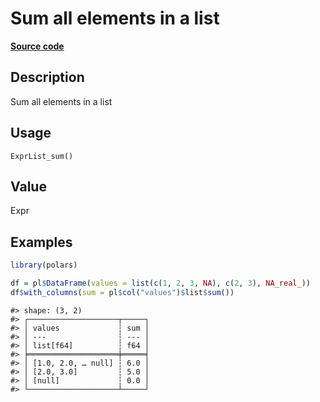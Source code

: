 

# Sum all elements in a list

[**Source code**](https://github.com/pola-rs/r-polars/tree/main/R/expr__list.R#L20)

## Description

Sum all elements in a list

## Usage

<pre><code class='language-R'>ExprList_sum()
</code></pre>

## Value

Expr

## Examples

``` r
library(polars)

df = pl$DataFrame(values = list(c(1, 2, 3, NA), c(2, 3), NA_real_))
df$with_columns(sum = pl$col("values")$list$sum())
```

    #> shape: (3, 2)
    #> ┌────────────────────┬─────┐
    #> │ values             ┆ sum │
    #> │ ---                ┆ --- │
    #> │ list[f64]          ┆ f64 │
    #> ╞════════════════════╪═════╡
    #> │ [1.0, 2.0, … null] ┆ 6.0 │
    #> │ [2.0, 3.0]         ┆ 5.0 │
    #> │ [null]             ┆ 0.0 │
    #> └────────────────────┴─────┘
